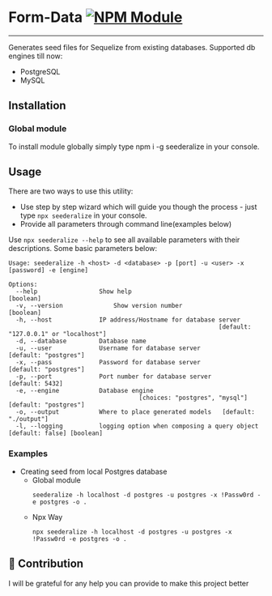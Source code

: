 # Form-Data [![NPM Module](https://img.shields.io/badge/npm%20package-0.6.0-red)](https://github.com/alexagep/seederalize)

***
Generates seed files for Sequelize from existing databases.
Supported db engines till now:
* PostgreSQL
* MySQL

## Installation
### Global module
To install module globally simply type npm i -g seederalize in your console.



## Usage 
There are two ways to use this utility:
- Use step by step wizard which will guide you though the process - just type `npx seederalize` in your console.
- Provide all parameters through command line(examples below)


Use `npx seederalize --help` to see all available parameters with their descriptions. Some basic parameters below:
```shell
Usage: seederalize -h <host> -d <database> -p [port] -u <user> -x
[password] -e [engine]

Options:
  --help                 Show help                                     [boolean]
  -v, --version              Show version number                           [boolean]
  -h, --host             IP address/Hostname for database server
                                                          [default: "127.0.0.1" or "localhost"]
  -d, --database         Database name
  -u, --user             Username for database server              [default: "postgres"]
  -x, --pass             Password for database server              [default: "postgres"]
  -p, --port             Port number for database server           [default: 5432]
  -e, --engine           Database engine     
                                    [choices: "postgres", "mysql"]  [default: "postgres"]
  -o, --output           Where to place generated models   [default: "./output"]
  -l, --logging          logging option when composing a query object   [default: false] [boolean]
```


### Examples

* Creating seed from local Postgres database
   * Global module
      ```
      seederalize -h localhost -d postgres -u postgres -x !Passw0rd -e postgres -o .
      ````
   * Npx Way
      ```
      npx seederalize -h localhost -d postgres -u postgres -x !Passw0rd -e postgres -o .
      ````



## 🤝 Contribution

I will be grateful for any help you can provide to make this project better

